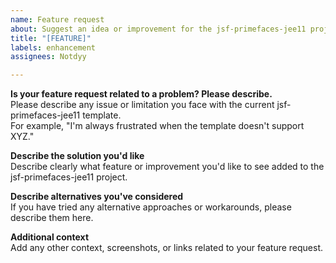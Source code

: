 ```yaml
---
name: Feature request
about: Suggest an idea or improvement for the jsf-primefaces-jee11 project
title: "[FEATURE]"
labels: enhancement
assignees: Notdyy

---
```


**Is your feature request related to a problem? Please describe.**  
Please describe any issue or limitation you face with the current jsf-primefaces-jee11 template.  
For example, "I'm always frustrated when the template doesn't support XYZ."

**Describe the solution you'd like**  
Describe clearly what feature or improvement you'd like to see added to the jsf-primefaces-jee11 project.

**Describe alternatives you've considered**  
If you have tried any alternative approaches or workarounds, please describe them here.

**Additional context**  
Add any other context, screenshots, or links related to your feature request.
